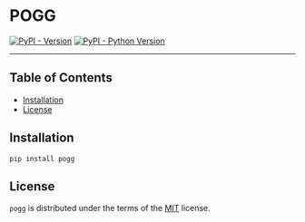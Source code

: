 # POGG

[![PyPI - Version](https://img.shields.io/pypi/v/pogg.svg)](https://pypi.org/project/pogg)
[![PyPI - Python Version](https://img.shields.io/pypi/pyversions/pogg.svg)](https://pypi.org/project/pogg)

-----

## Table of Contents

- [Installation](#installation)
- [License](#license)

## Installation

```console
pip install pogg
```

## License

`pogg` is distributed under the terms of the [MIT](https://spdx.org/licenses/MIT.html) license.
